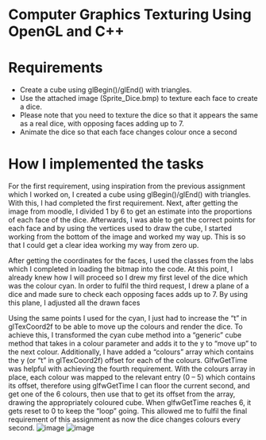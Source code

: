 # Computer Graphics Texturing Using OpenGL and C++

# Requirements
* Create a cube using glBegin()/glEnd() with triangles.
* Use the attached image (Sprite_Dice.bmp) to texture each face to create a dice.
* Please note that you need to texture the dice so that it appears the same as a real dice, with opposing faces adding up to 7.
* Animate the dice so that each face changes colour once a second

# How I implemented the tasks
For the first requirement, using inspiration from the previous assignment which I worked on, I created a cube using glBegin()/glEnd() with triangles. With this, I had completed the first requirement. Next, after getting the image from moodle, I divided 1 by 6 to get an estimate into the proportions of each face of the dice. Afterwards, I was able to get the correct points for each face and by using the vertices used to draw the cube, I started working from the bottom of the image and worked my way up. This is so that I could get a clear idea working my way from zero up.

After getting the coordinates for the faces, I used the classes from the labs which I completed in loading the bitmap into the code. At this point, I already knew how I will proceed so I drew my first level of the dice which was the colour cyan.
In order to fulfil the third request, I drew a plane of a dice and made sure to check each opposing faces adds up to 7. By using this plane, I adjusted all the drawn faces

Using the same points I used for the cyan, I just had to increase the “t” in glTexCoord2f to be able to move up the colours and render the dice. To achieve this, I transformed the cyan cube method into a “generic” cube method that takes in a colour parameter and adds it to the y to “move up” to the next colour. Additionally, I have added a “colours” array which contains the y (or “t” in glTexCoord2f) offset for each of the colours.
GlfwGetTime was helpful with achieving the fourth requirement. With the colours array in place, each colour was mapped to the relevant entry (0 – 5) which contains its offset, therefore using glfwGetTime I can floor the current second, and get one of the 6 colours, then use that to get its offset from the array, drawing the appropriately coloured cube. When glfwGetTime reaches 6, it gets reset to 0 to keep the “loop” going. This allowed me to fulfil the final requirement of this assignment as now the dice changes colours every second.
![image](https://user-images.githubusercontent.com/58789172/123663913-c202f100-d82e-11eb-9371-e2d6fff436d8.png)
![image](https://user-images.githubusercontent.com/58789172/123663937-c6c7a500-d82e-11eb-963a-1fc239ba58c3.png)
